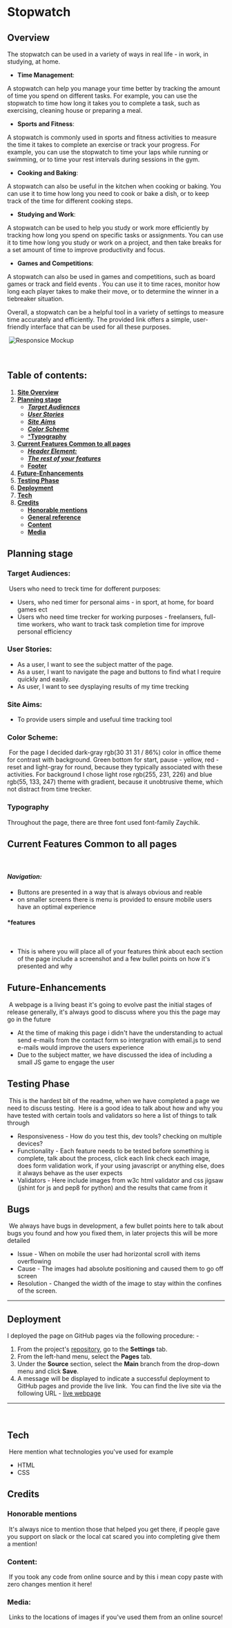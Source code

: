 # **Stopwatch**
## **Overview**
The stopwatch can be used in a variety of ways in real life - in work, in studying, at home.

* <strong>Time Management</strong>: 

A stopwatch can help you manage your time better by tracking the amount of time you spend on different tasks. For example, you can use the stopwatch to time how long it takes you to complete a task, such as exercising, cleaning house or preparing a meal.

* <strong>Sports and Fitness</strong>: 

A stopwatch is commonly used in sports and fitness activities to measure the time it takes to complete an exercise or track your progress. For example, you can use the stopwatch to time your laps while running or swimming, or to time your rest intervals during sessions in the gym.

* <strong>Cooking and Baking</strong>: 

A stopwatch can also be useful in the kitchen when cooking or baking. You can use it to time how long you need to cook or bake a dish, or to keep track of the time for different cooking steps.

* <strong>Studying and Work</strong>: 

A stopwatch can be used to help you study or work more efficiently by tracking how long you spend on specific tasks or assignments. You can use it to time how long you study or work on a project, and then take breaks for a set amount of time to improve productivity and focus.

* <strong>Games and Competitions</strong>: 

A stopwatch can also be used in games and competitions, such as board games or track and field events . You can use it to time races, monitor how long each player takes to make their move, or to determine the winner in a tiebreaker situation.

Overall, a stopwatch can be a helpful tool in a variety of settings to measure time accurately and efficiently. The provided link offers a simple, user-friendly interface that can be used for all these purposes.

​
![Responsice Mockup](assets/images/StopwatchScreen.webp)
 
​
## Table of contents:
1. [**Site Overview**](#stopwatch)
1. [**Planning stage**](#planning-stage)
    * [***Target Audiences***](#target-audiences)
    * [***User Stories***](#user-stories)
    * [***Site Aims***](#site-aims)
    * [***Color Scheme***](#color-scheme)
    * [***Typography**](#typography)
1. [**Current Features Common to all pages**](#current-features-common-to-all-pages)
    * [***Header Element:***](#header-element)
    * [***The rest of your features***](#features)
    * [**Footer**](#footer)
1. [**Future-Enhancements**](#future-enhancements)
1. [**Testing Phase**](#testing-phase)
1. [**Deployment**](#deployment)
1. [**Tech**](#tech)
1. [**Credits**](#credits)
    * [**Honorable mentions**](#honorable-mentions)
    * [**General reference**](#general-reference)
    * [**Content**](#content)
    * [**Media**](#media)
​
## **Planning stage**
### **Target Audiences:**
​
Users who need to treck time for dofferent purposes:

* Users, who ned timer for personal aims - in sport, at home, for board games ect
* Users who need time trecker for working purposes - freelansers, full-time workers, who want to track task completion time for improve personal efficiency
​
### **User Stories:**

* As a user, I want to see the subject matter of the page.
* As a user, I want to navigate the page and buttons to find what I require quickly and easily.
* As user, I want to see dysplaying results of my time trecking 
​
### **Site Aims:**

* To provide users simple and usefuul time tracking tool
​
### **Color Scheme:**
​
For the page I decided dark-gray rgb(30 31 31 / 86%) color in office theme for contrast with background. Green bottom for start, pause - yellow, red - reset and light-gray for round, because they typically associated with these activities. For background I chose light rose rgb(255, 231, 226) and blue rgb(55, 133, 247) theme with gradient, because it unobtrusive theme, which not distract from time trecker.
​
### **Typography**

Throughout the page, there are three font used font-family Zaychik.
​
## **Current Features Common to all pages**
​
#### *Navigation:*

* Buttons are presented in a way that is always obvious and reable
* on smaller screens there is menu is provided to ensure mobile users have an optimal experience
​
#### *features
​
* This is where you will place all of your features think about each section of the page include a screenshot and a few bullet points on how it's presented and why
​
## **Future-Enhancements**
​
A webpage is a living beast it's going to evolve past the initial stages of release generally, it's always good to discuss where you this the page may go in the future
​
* At the time of making this page i didn't have the understanding to actual send e-mails from the contact form so intergration with email.js to send e-mails would improve the users experience
​
* Due to the subject matter, we have discussed the idea of including a small JS game to engage the user
​
## **Testing Phase**
​
This is the hardest bit of the readme, when we have completed a page we need to discuss testing.
​
Here is a good idea to talk about how and why you have tested with certain tools and validators so here a list of things to talk through
​
* Responsiveness - How do you test this, dev tools? checking on multiple devices?
​
* Functionality - Each feature needs to be tested before something is complete, talk about the process, click each link check each image, does form validation work, if your using javascript or anything else, does it always behave as the user expects
​
* Validators - Here include images from w3c html validator and css jigsaw (jshint for js and pep8 for python) and the results that came from it
​
​
## **Bugs**
​
We always have bugs in development, a few bullet points here to talk about bugs you found and how you fixed them, in later projects this will be more detailed
​
* Issue - When on mobile the user had horizontal scroll with items overflowing
* Cause - The images had absolute positioning and caused them to go off screen
* Resolution - Changed the width of the image to stay within the confines of the screen.
​
***
## **Deployment**
I deployed the page on GitHub pages via the following procedure: -
​
1. From the project's [repository](pageurl), go to the **Settings** tab.
2. From the left-hand menu, select the **Pages** tab.
3. Under the **Source** section, select the **Main** branch from the drop-down menu and click **Save**.
4. A message will be displayed to indicate a successful deployment to GitHub pages and provide the live link.
​
You  can find the live site via the following URL - [live webpage](https://yoururlhere)
***
​
## **Tech**
​
Here mention what technologies you've used for example
​
- HTML
- CSS
​
## **Credits**
### **Honorable mentions**
​
It's always nice to mention those that helped you get there, if people gave you support on slack or the local cat scared you into completing give them a mention!
​
### **Content:**
​
If you took any code from online source and by this i mean copy paste with zero changes mention it here!
  
### **Media:**
​
Links to the locations of images if you've used them from an online source!
